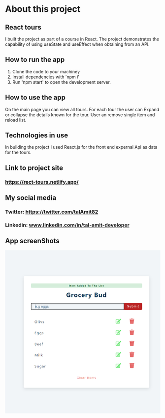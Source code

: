 # About this project
## React tours
I built the project as part of a course in React.
The project demonstrates the capability of using useState and useEffect when obtaining from an API.

## How to run the app
1. Clone the code to your machineץ
2. Install dependencies with 'npm i'
3. Run 'npm start' to open the development server.

## How to use the app
On the main page you can view all tours.
For each tour the user can Expand or collapse the details known for the tour.
User an remove single item and reload list.

## Technologies in use
In building the project I used React.js for the front end expernal Api as data for the tours.

## Link to project site
### https://rect-tours.netlify.app/

## My social media

### Twitter: https://twitter.com/talAmit82
### Linkedin: www.linkedin.com/in/tal-amit-developer

## App screenShots
![Alt text](https://github.com/tal0311/grocery-bud/blob/master/screenShots/Screenshot%202021-11-10%20111758.png)


